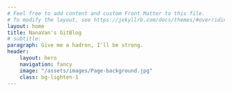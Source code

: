 ```yaml
---
# Feel free to add content and custom Front Matter to this file.
# To modify the layout, see https://jekyllrb.com/docs/themes/#overriding-theme-defaults
layout: home
title: NanaVan's GitBlog
# subtitle: 
paragraph: Give me a hadron, I'll be strong.
header:
    layout: hero
    navigation: fancy
    image: "/assets/images/Page-background.jpg"
    class: bg-lighten-1
---
```

